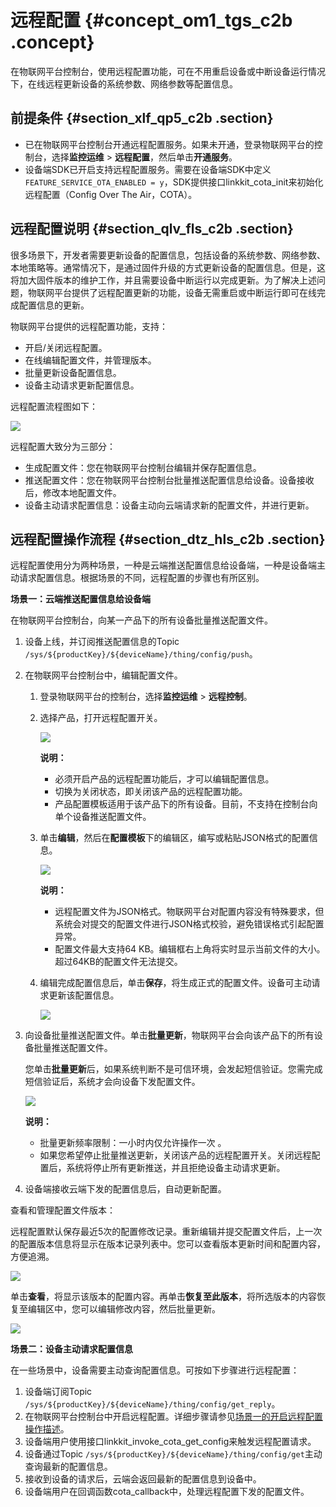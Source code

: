 # 远程配置 {#concept_om1_tgs_c2b .concept}

在物联网平台控制台，使用远程配置功能，可在不用重启设备或中断设备运行情况下，在线远程更新设备的系统参数、网络参数等配置信息。

## 前提条件 {#section_xlf_qp5_c2b .section}

-   已在物联网平台控制台开通远程配置服务。如果未开通，登录物联网平台的控制台，选择**监控运维** \> **远程配置**，然后单击**开通服务**。
-   设备端SDK已开启支持远程配置服务。需要在设备端SDK中定义 `FEATURE_SERVICE_OTA_ENABLED = y`，SDK提供接口linkkit\_cota\_init来初始化远程配置（Config Over The Air，COTA）。

## 远程配置说明 {#section_qlv_fls_c2b .section}

很多场景下，开发者需要更新设备的配置信息，包括设备的系统参数、网络参数、本地策略等。通常情况下，是通过固件升级的方式更新设备的配置信息。但是，这将加大固件版本的维护工作，并且需要设备中断运行以完成更新。为了解决上述问题，物联网平台提供了远程配置更新的功能，设备无需重启或中断运行即可在线完成配置信息的更新。

物联网平台提供的远程配置功能，支持：

-   开启/关闭远程配置。
-   在线编辑配置文件，并管理版本。
-   批量更新设备配置信息。
-   设备主动请求更新配置信息。

远程配置流程图如下：

![](http://static-aliyun-doc.oss-cn-hangzhou.aliyuncs.com/assets/img/14736/15469113506235_zh-CN.png)

远程配置大致分为三部分：

-   生成配置文件：您在物联网平台控制台编辑并保存配置信息。
-   推送配置文件：您在物联网平台控制台批量推送配置信息给设备。设备接收后，修改本地配置文件。
-   设备主动请求配置信息：设备主动向云端请求新的配置文件，并进行更新。

## 远程配置操作流程 {#section_dtz_hls_c2b .section}

远程配置使用分为两种场景，一种是云端推送配置信息给设备端，一种是设备端主动请求配置信息。根据场景的不同，远程配置的步骤也有所区别。

**场景一：云端推送配置信息给设备端**

在物联网平台控制台，向某一产品下的所有设备批量推送配置文件。

1.  设备上线，并订阅推送配置信息的Topic `/sys/${productKey}/${deviceName}/thing/config/push`。
2.  在物联网平台控制台中，编辑配置文件。
    1.  登录物联网平台的控制台，选择**监控运维** \> **远程控制**。
    2.  选择产品，打开远程配置开关。

        ![](http://static-aliyun-doc.oss-cn-hangzhou.aliyuncs.com/assets/img/14736/15469113506236_zh-CN.png)

        **说明：** 

        -   必须开启产品的远程配置功能后，才可以编辑配置信息。
        -   切换为关闭状态，即关闭该产品的远程配置功能。
        -   产品配置模板适用于该产品下的所有设备。目前，不支持在控制台向单个设备推送配置文件。
    3.  单击**编辑**，然后在**配置模板**下的编辑区，编写或粘贴JSON格式的配置信息。

        ![](http://static-aliyun-doc.oss-cn-hangzhou.aliyuncs.com/assets/img/14736/15469113506237_zh-CN.png)

        **说明：** 

        -   远程配置文件为JSON格式。物联网平台对配置内容没有特殊要求，但系统会对提交的配置文件进行JSON格式校验，避免错误格式引起配置异常。
        -   配置文件最大支持64 KB。编辑框右上角将实时显示当前文件的大小。超过64KB的配置文件无法提交。
    4.  编辑完成配置信息后，单击**保存**，将生成正式的配置文件。设备可主动请求更新该配置信息。

        ![](http://static-aliyun-doc.oss-cn-hangzhou.aliyuncs.com/assets/img/14736/15469113506238_zh-CN.png)

3.  向设备批量推送配置文件。单击**批量更新**，物联网平台会向该产品下的所有设备批量推送配置文件。

    您单击**批量更新**后，如果系统判断不是可信环境，会发起短信验证。您需完成短信验证后，系统才会向设备下发配置文件。

    ![](http://static-aliyun-doc.oss-cn-hangzhou.aliyuncs.com/assets/img/14736/15469113506239_zh-CN.png)

    **说明：** 

    -   批量更新频率限制：一小时内仅允许操作一次 。
    -   如果您希望停止批量推送更新，关闭该产品的远程配置开关。关闭远程配置后，系统将停止所有更新推送，并且拒绝设备主动请求更新。
4.  设备端接收云端下发的配置信息后，自动更新配置。

查看和管理配置文件版本：

远程配置默认保存最近5次的配置修改记录。重新编辑并提交配置文件后，上一次的配置版本信息将显示在版本记录列表中。您可以查看版本更新时间和配置内容，方便追溯。

![](http://static-aliyun-doc.oss-cn-hangzhou.aliyuncs.com/assets/img/14736/15469113506240_zh-CN.png)

单击**查看**，将显示该版本的配置内容。再单击**恢复至此版本**，将所选版本的内容恢复至编辑区中，您可以编辑修改内容，然后批量更新。

![](http://static-aliyun-doc.oss-cn-hangzhou.aliyuncs.com/assets/img/14736/15469113516241_zh-CN.png)

**场景二：设备主动请求配置信息**

在一些场景中，设备需要主动查询配置信息。可按如下步骤进行远程配置：

1.  设备端订阅Topic `/sys/${productKey}/${deviceName}/thing/config/get_reply`。
2.  在物联网平台控制台中开启远程配置。详细步骤请参见[场景一的开启远程配置操作描述](#)。
3.  设备端用户使用接口linkkit\_invoke\_cota\_get\_config来触发远程配置请求。
4.  设备通过Topic `/sys/${productKey}/${deviceName}/thing/config/get`主动查询最新的配置信息。
5.  接收到设备的请求后，云端会返回最新的配置信息到设备中。
6.  设备端用户在回调函数cota\_callback中，处理远程配置下发的配置文件。

